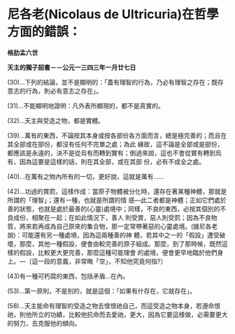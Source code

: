 # 尼各老(Nicolaus de Ultricuria)在哲學方面的錯誤：


**格肋孟六世**

**天主的獨子詔書－－公元一三四三年一月廿七日**





(30)…下列的結論，並不是顯明的：「蓋有理智的行為，乃必有理智之存在；既存意志的行為，則必有意志之存在」。

(31)…不能顯明地證明：凡外表所顯現的，都不是真實的。

(32)…天主與受造之物，都是實體。

(39)…萬有的東西，不論按其本身或按各部份各方面而言，總是極完善的；而且在其全部或在部份，都沒有任何不完單之處；為此
緣故，這不論是全部或是部份，都應該是永遠的，決不是從烏有而轉到實有；倒過來說，這也不會從實有轉到烏有，因為這要是這樣的話，則在其全部，或在其部
份，必有不成全之處。

(40)…在萬有之物內所有的一切，更好說，這就是萬有……

(42)…功過的賞罰，這樣作成：當原子物體被分化時，還存在著某種神體，那就是所謂的「理智」；還有一種，也就是所謂的情
感—此二者都是神體；正如它們處於善的狀態，也就是處於最善的(心靈)處境中；同樣，不良的東西，必按其個別的不良成份，相聚在一起；在如此情況下，善人
則受賞，惡人則受罰；因為不良物質，將來若再成為自己原來的集合物，那一定常帶著惡的心靈處境。(據尼各老說)：可能還有另一種處境，因為這兩種善的神
體，若其中之一的「假設」遭受破壞，那麼，其他一種假設，便會由較完善的原子組成。那麼，到了那時候，既然這樣的假設，比較更大更完善，那麼這種可能理會
的處境，便會更早地臨於他們身上。—〔這一段的意義，非常晦「空」，不知他究竟何指?〕

(43)有一種可朽腐的東西，包括矛盾…在內。

(53)…第一原則，不是別的，就是這個：「如果有什存在，它就存在」。

(58)…天主能命有理智的受造之物去懷恨祂自己，而這受造之物本身，若遵命恨祂，則他所立的功績，比較他抗命而去愛祂，更大，因為它要這樣做，必需要更大的努力，去克服他的傾向。

